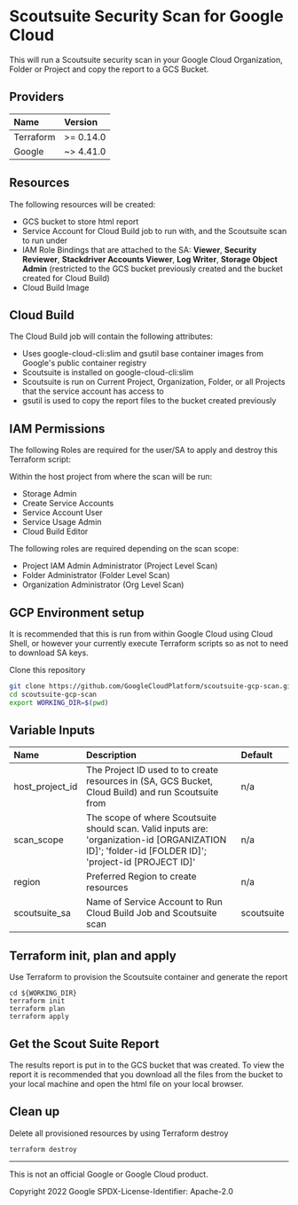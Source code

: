 # Scoutsuite Security Scan for Google Cloud

This will run a Scoutsuite security scan in your Google Cloud Organization, Folder or Project and copy the report to a GCS Bucket.

## Providers

| Name | Version  |
|:----------|:----------|
| Terraform    | >= 0.14.0    |
| Google    | ~> 4.41.0    |


## Resources

The following resources will be created:

- GCS bucket to store html report
- Service Account for Cloud Build job to run with, and the Scoutsuite scan to run under
- IAM Role Bindings that are attached to the SA: **Viewer**, **Security Reviewer**, **Stackdriver Accounts Viewer**, **Log Writer**, **Storage Object Admin** (restricted to the GCS bucket previously created and the bucket created for Cloud Build)
- Cloud Build Image


## Cloud Build

The Cloud Build job will contain the following attributes:

- Uses google-cloud-cli:slim and gsutil base container images from Google's public container registry
- Scoutsuite is installed on google-cloud-cli:slim
- Scoutsuite is run on Current Project, Organization, Folder, or all Projects that the service account has access to
- gsutil is used to copy the report files to the bucket created previously

 
## IAM Permissions

The following Roles are required for the user/SA to apply and destroy this Terraform script:

Within the host project from where the scan will be run:

- Storage Admin
- Create Service Accounts
- Service Account User
- Service Usage Admin
- Cloud Build Editor

The following roles are required depending on the scan scope:
- Project IAM Admin Administrator (Project Level Scan)
- Folder Administrator (Folder Level Scan)
- Organization Administrator (Org Level Scan)


## GCP Environment setup

It is recommended that this is run from within Google Cloud using Cloud Shell, or however your currently execute Terraform scripts so as not to need to download SA keys.

Clone this repository

```sh
git clone https://github.com/GoogleCloudPlatform/scoutsuite-gcp-scan.git
cd scoutsuite-gcp-scan
export WORKING_DIR=$(pwd)
```


## Variable Inputs

| Name | Description | Default  |
|:----------|:----------|:----------|
| host_project_id   | The Project ID used to to create resources in (SA, GCS Bucket, Cloud Build) and run Scoutsuite from    | n/a    |
| scan_scope    | The scope of where Scoutsuite should scan. Valid inputs are: 'organization-id [ORGANIZATION ID]'; 'folder-id [FOLDER ID]'; 'project-id [PROJECT ID]'  | n/a    |
| region    | Preferred Region to create resources    | n/a   |
| scoutsuite_sa    | Name of Service Account to Run Cloud Build Job and Scoutsuite scan    | scoutsuite    |


## Terraform init, plan and apply

Use Terraform to provision the Scoutsuite container and generate the report

```
cd ${WORKING_DIR}
terraform init
terraform plan
terraform apply
```

## Get the Scout Suite Report

The results report is put in to the GCS bucket that was created. To view the report it is recommended that you download all the files from the bucket to your local machine and open the html file on your local browser.

## Clean up

Delete all provisioned resources by using Terraform destroy

```
terraform destroy
```

-------

This is not an official Google or Google Cloud product.

Copyright 2022 Google
SPDX-License-Identifier: Apache-2.0
